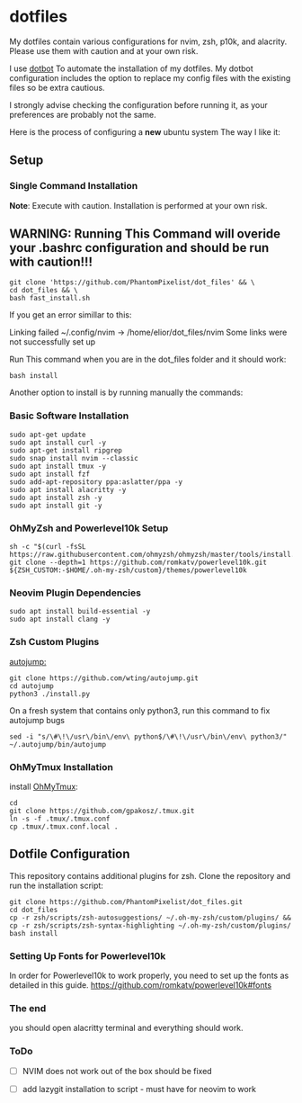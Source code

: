 # dotfiles

My dotfiles contain various configurations for nvim, zsh, p10k, and alacrity. Please use them with caution and at your own risk.

I use [dotbot](https://github.com/anishathalye/dotbot) To automate the installation of my dotfiles. My dotbot configuration includes the option to replace my config files with the existing files so be extra cautious.

I strongly advise checking the configuration before running it, as your preferences are probably not the same.

Here is the process of configuring a **new** ubuntu system The way I like it:

## Setup

### Single Command Installation
**Note**: Execute with caution. Installation is performed at your own risk.


## WARNING: Running This Command will overide your .bashrc configuration and should be run with caution!!!
```
git clone 'https://github.com/PhantomPixelist/dot_files' && \
cd dot_files && \ 
bash fast_install.sh
```
If you get an error simillar to this:

Linking failed ~/.config/nvim -> /home/elior/dot_files/nvim
Some links were not successfully set up

Run This command when you are in the dot_files folder and it should work:
```
bash install
```

Another option to install is by running manually the commands:

### Basic Software Installation
```
sudo apt-get update 
sudo apt install curl -y 
sudo apt-get install ripgrep
sudo snap install nvim --classic 
sudo apt install tmux -y 
sudo apt install fzf 
sudo add-apt-repository ppa:aslatter/ppa -y 
sudo apt install alacritty -y 
sudo apt install zsh -y 
sudo apt install git -y
```
### OhMyZsh and Powerlevel10k Setup
```
sh -c "$(curl -fsSL https://raw.githubusercontent.com/ohmyzsh/ohmyzsh/master/tools/install.sh)"
git clone --depth=1 https://github.com/romkatv/powerlevel10k.git ${ZSH_CUSTOM:-$HOME/.oh-my-zsh/custom}/themes/powerlevel10k
```
### Neovim Plugin Dependencies
```
sudo apt install build-essential -y 
sudo apt install clang -y
```
### Zsh Custom Plugins
[autojump:](https://github.com/wting/autojump.git)
```
git clone https://github.com/wting/autojump.git
cd autojump
python3 ./install.py
```
On a fresh system that contains only python3, run this command to fix autojump bugs
```
sed -i "s/\#\!\/usr\/bin\/env\ python$/\#\!\/usr\/bin\/env\ python3/" ~/.autojump/bin/autojump
```
### OhMyTmux Installation
install [OhMyTmux](https://github.com/gpakosz/.tmux):
```
cd
git clone https://github.com/gpakosz/.tmux.git
ln -s -f .tmux/.tmux.conf
cp .tmux/.tmux.conf.local .
```

## Dotfile Configuration
This repository contains additional plugins for zsh. Clone the repository and run the installation script:
```
git clone https://github.com/PhantomPixelist/dot_files.git
cd dot_files
cp -r zsh/scripts/zsh-autosuggestions/ ~/.oh-my-zsh/custom/plugins/ && cp -r zsh/scripts/zsh-syntax-highlighting ~/.oh-my-zsh/custom/plugins/
bash install
```
### Setting Up Fonts for Powerlevel10k
In order for Powerlevel10k to work properly, you need to set up the fonts as detailed in this guide.
https://github.com/romkatv/powerlevel10k#fonts


### The end
you should open alacritty terminal and everything should work.


### ToDo
 - [ ] NVIM does not work out of the box should be fixed
 - [ ] add lazygit installation to script - must have for neovim to work

